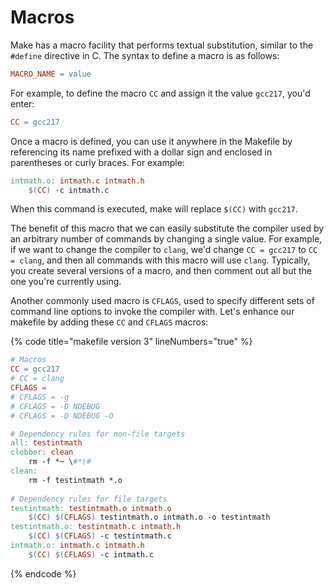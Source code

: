 # Macros

Make has a macro facility that performs textual substitution, similar to the `#define` directive in C. The syntax to define a macro is as follows:

```makefile
MACRO_NAME = value
```

For example, to define the macro `CC` and assign it the value `gcc217`, you'd enter:&#x20;

```makefile
CC = gcc217
```

Once a macro is defined, you can use it anywhere in the Makefile by referencing its name prefixed with a dollar sign and enclosed in parentheses or curly braces. For example:

```makefile
intmath.o: intmath.c intmath.h
    $(CC) -c intmath.c
```

When this command is executed, make will replace `$(CC)` with `gcc217`.&#x20;

The benefit of this macro that we can easily substitute the compiler used by an arbitrary number of commands by changing a single value. For example, if we want to change the compiler to `clang`, we'd change `CC = gcc217` to `CC = clang`, and then all commands with this macro will use `clang`. Typically, you create several versions of a macro, and then comment out all but the one you're currently using.&#x20;

Another commonly used macro is `CFLAGS`, used to specify different sets of command line options to invoke the compiler with. Let's enhance our makefile by adding these `CC` and `CFLAGS` macros:

{% code title="makefile version 3" lineNumbers="true" %}
```makefile
# Macros
CC = gcc217
# CC = clang
CFLAGS =
# CFLAGS = -g
# CFLAGS = -D NDEBUG
# CFLAGS = -D NDEBUG -O

# Dependency rules for non-file targets
all: testintmath
clobber: clean
    rm -f *~ \#*\#
clean:
    rm -f testintmath *.o
    
# Dependency rules for file targets
testintmath: testintmath.o intmath.o
    $(CC) $(CFLAGS) testintmath.o intmath.o -o testintmath
testintmath.o: testintmath.c intmath.h
    $(CC) $(CFLAGS) -c testintmath.c
intmath.o: intmath.c intmath.h
    $(CC) $(CFLAGS) -c intmath.c
```
{% endcode %}
